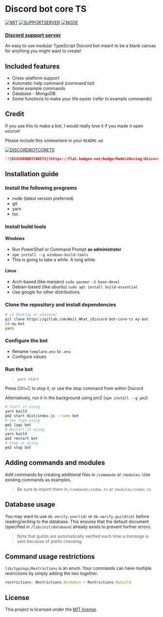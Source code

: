 # Discord bot core TS
[![MIT](https://flat.badgen.net/badge/License/MIT/blue)](https://gitlab.com/Wait_What_/discord-bot-core-ts/blob/master/LICENSE.md)
[![SUPPORTSERVER](https://flat.badgen.net/badge/Support%20server/Join/purple)](https://discord.gg/N8Fqcuk)
[![NODE](https://flat.badgen.net/badge/Language/Node.js/green?icon=node)](https://nodejs.org/en/)

### [Discord support server](https://discord.gg/N8Fqcuk)
An easy to use modular TypeScript Discord bot meant to be a blank canvas for anything you might want to create!

## Included features
- Cross-platform support
- Automatic help command (command list)
- Some example commands
- Database - MongoDB
- Some functions to make your life easier (refer to example commands)

## Credit
If you use this to make a bot, I would really love it if you made it open source!

Please include this somewhere in your `README.md`

[![DISCORDBOTCORETS](https://flat.badgen.net/badge/Made%20using/discord-bot-core-ts/blue)](https://gitlab.com/Wait_What_/discord-bot-core-ts)

```md
[![DISCORDBOTCORETS](https://flat.badgen.net/badge/Made%20using/discord-bot-core-ts/blue)](https://gitlab.com/Wait_What_/discord-bot-core-ts)
```

## Installation guide
### Install the following programs
- node (latest version preferred)
- git
- yarn
- tsc
  
### Install build tools
#### Windows
- Run PowerShell or Command Prompt **as administrator**
- `npm install --g windows-build-tools`
- This is going to take a while. A long while.

#### Linux
- Arch-based (like manjaro) `sudo pacman -S base-devel`
- Debian-based (like ubuntu) `sudo apt install build-essential`
- Use google for other distributions

### Clone the repository and install dependencies
```sh
# cd Desktop or whatever
git clone https://gitlab.com/Wait_What_/discord-bot-core-ts my-bot
cd my-bot
yarn
```

### Configure the bot
- Rename `template.env` to `.env`
- Configure values

### Run the bot
> `yarn start`

Press Ctrl+C to stop it, or use the stop command from within Discord

Alternatively, run it in the background using pm2 (`npm install --g pm2`)

```sh
# Start it using
yarn build
pm2 start dist/index.js --name bot
# See logs using
pm2 logs bot
# Restart it using
yarn build
pm2 restart bot
# Stop it using
pm2 stop bot
```

## Adding commands and modules
Add commands by creating additional files in `/commands` or `/modules`. Use existing commands as examples.

> Be sure to import them in `/commands/index.ts` or `/modules/index.ts`

## Database usage
You may want to use `db.verify.user(id)` or `db.verify.guild(id)` before reading/writing to the database. This ensures that
the default document (specified in `/lib/init/database`) already exists to prevent further errors. 

> Note that guilds are automatically verified each time a message is sent because of prefix checking

## Command usage restrictions
`lib/typings/Restrictions` is an enum. Your commands can have multiple restrictions by simply adding the two together.

```js
restrictions: Restrictions.BotAdmin + Restrictions.NoGuild
```

## License
This project is licensed under the [MIT license](./LICENSE). 